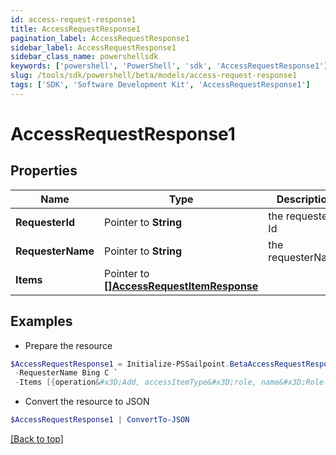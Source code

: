 ```yaml
---
id: access-request-response1
title: AccessRequestResponse1
pagination_label: AccessRequestResponse1
sidebar_label: AccessRequestResponse1
sidebar_class_name: powershellsdk
keywords: ['powershell', 'PowerShell', 'sdk', 'AccessRequestResponse1'] 
slug: /tools/sdk/powershell/beta/models/access-request-response1
tags: ['SDK', 'Software Development Kit', 'AccessRequestResponse1']
---
```



# AccessRequestResponse1

## Properties

Name | Type | Description | Notes
------------ | ------------- | ------------- | -------------
**RequesterId** |  Pointer to **String** | the requester Id | [optional] 
**RequesterName** |  Pointer to **String** | the requesterName | [optional] 
**Items** |  Pointer to [**[]AccessRequestItemResponse**](access-request-item-response) |  | [optional] 

## Examples

- Prepare the resource
```powershell
$AccessRequestResponse1 = Initialize-PSSailpoint.BetaAccessRequestResponse1  -RequesterId 2c91808a77ff216301782327a50f09bf `
 -RequesterName Bing C `
 -Items [{operation&#x3D;Add, accessItemType&#x3D;role, name&#x3D;Role-1, decision&#x3D;APPROVED, description&#x3D;The role descrition, sourceId&#x3D;8a80828f643d484f01643e14202e206f, sourceName&#x3D;Source1, approvalInfos&#x3D;[{name&#x3D;John Snow, id&#x3D;8a80828f643d484f01643e14202e2000, status&#x3D;Approved}]}]
```

- Convert the resource to JSON
```powershell
$AccessRequestResponse1 | ConvertTo-JSON
```


[[Back to top]](#) 

